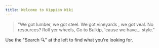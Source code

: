 ```yaml
---
title: Welcome to Kippian Wiki
---
```


> "We got lumber, we got steel.
> We got vineyards , we got veal.
> No resources? Roll yer wheels,
> Go to Bulkip, 'cause we have... style."

Use the "Search 🔍" at the left to find what you're looking for.